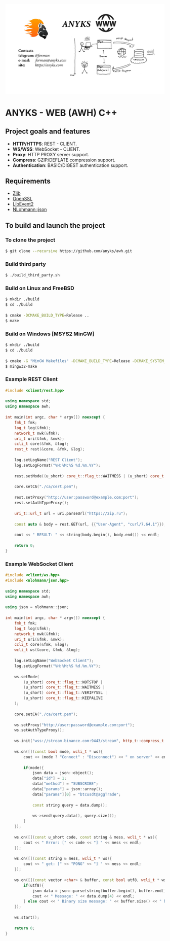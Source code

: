 [![ANYKS - WEB](https://raw.githubusercontent.com/anyks/awh/main/img/banner.jpg)](https://anyks.com)

# ANYKS - WEB (AWH) C++

## Project goals and features

- **HTTP/HTTPS**: REST - CLIENT.
- **WS/WSS**: WebSocket - CLIENT.
- **Proxy**: HTTP PROXY server support.
- **Compress**: GZIP/DEFLATE compression support.
- **Authentication**: BASIC/DIGEST authentication support.

## Requirements

- [Zlib](http://www.zlib.net)
- [OpenSSL](https://www.openssl.org)
- [LibEvent2](https://github.com/libevent/libevent)
- [NLohmann::json](https://github.com/nlohmann/json)

## To build and launch the project

### To clone the project

```bash
$ git clone --recursive https://github.com/anyks/awh.git
```

### Build third party

```bash
$ ./build_third_party.sh
```

### Build on Linux and FreeBSD

```bash
$ mkdir ./build
$ cd ./build

$ cmake -DCMAKE_BUILD_TYPE=Release ..
$ make
```

### Build on Windows [MSYS2 MinGW]

```bash
$ mkdir ./build
$ cd ./build

$ cmake -G "MinGW Makefiles" -DCMAKE_BUILD_TYPE=Release -DCMAKE_SYSTEM_NAME=Windows ..
$ mingw32-make
```

### Example REST Client

```c++
#include <client/rest.hpp>

using namespace std;
using namespace awh;

int main(int argc, char * argv[]) noexcept {
	fmk_t fmk;
	log_t log(&fmk);
	network_t nwk(&fmk);
	uri_t uri(&fmk, &nwk);
	ccli_t core(&fmk, &log);
	rest_t rest(&core, &fmk, &log);

	log.setLogName("REST Client");
	log.setLogFormat("%H:%M:%S %d.%m.%Y");

	rest.setMode((u_short) core_t::flag_t::WAITMESS | (u_short) core_t::flag_t::VERIFYSSL);

	core.setCA("./ca/cert.pem");

	rest.setProxy("http://user:password@example.com:port");
	rest.setAuthTypeProxy();

	uri_t::url_t url = uri.parseUrl("https://2ip.ru");

	const auto & body = rest.GET(url, {{"User-Agent", "curl/7.64.1"}});

	cout << " RESULT: " << string(body.begin(), body.end()) << endl;

	return 0;
}
```

### Example WebSocket Client

```c++
#include <client/ws.hpp>
#include <nlohmann/json.hpp>

using namespace std;
using namespace awh;

using json = nlohmann::json;

int main(int argc, char * argv[]) noexcept {
	fmk_t fmk;
	log_t log(&fmk);
	network_t nwk(&fmk);
	uri_t uri(&fmk, &nwk);
	ccli_t core(&fmk, &log);
	wcli_t ws(&core, &fmk, &log);

	log.setLogName("WebSocket Client");
	log.setLogFormat("%H:%M:%S %d.%m.%Y");

	ws.setMode(
		(u_short) core_t::flag_t::NOTSTOP |
		(u_short) core_t::flag_t::WAITMESS |
		(u_short) core_t::flag_t::VERIFYSSL |
		(u_short) core_t::flag_t::KEEPALIVE
	);

	core.setCA("./ca/cert.pem");

	ws.setProxy("http://user:password@example.com:port");
	ws.setAuthTypeProxy();

	ws.init("wss://stream.binance.com:9443/stream", http_t::compress_t::DEFLATE);

	ws.on([](const bool mode, wcli_t * ws){
		cout << (mode ? "Connect" : "Disconnect") << " on server" << endl;

		if(mode){
			json data = json::object();
			data["id"] = 1;
			data["method"] = "SUBSCRIBE";
			data["params"] = json::array();
			data["params"][0] = "btcusdt@aggTrade";

			const string query = data.dump();

			ws->send(query.data(), query.size());
		}
	});

	ws.on([](const u_short code, const string & mess, wcli_t * ws){
		cout << " Error: [" << code << "] " << mess << endl;
	});

	ws.on([](const string & mess, wcli_t * ws){
		cout << " get: [" << "PONG" << "] " << mess << endl;
	});

	ws.on([](const vector <char> & buffer, const bool utf8, wcli_t * ws){
		if(utf8){
			json data = json::parse(string(buffer.begin(), buffer.end()));
			cout << " Message: " << data.dump(4) << endl;
		} else cout << " Binary size message: " << buffer.size() << " bytes" << endl;
	});

	ws.start();

	return 0;
}
```
